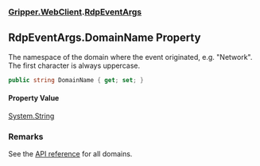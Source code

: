 ### [Gripper.WebClient](Gripper_WebClient 'Gripper.WebClient').[RdpEventArgs](Gripper_WebClient_RdpEventArgs 'Gripper.WebClient.RdpEventArgs')
## RdpEventArgs.DomainName Property
The namespace of the domain where the event originated, e.g. "Network". The first character is always uppercase.  
```csharp
public string DomainName { get; set; }
```
#### Property Value
[System.String](https://docs.microsoft.com/en-us/dotnet/api/System.String 'System.String')
### Remarks
See the [API reference](https://docs.microsoft.com/en-us/dotnet/api/https://chromedevtools.github.io/devtools-protocol 'https://chromedevtools.github.io/devtools-protocol') for all domains.  
